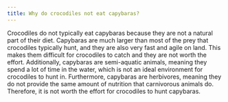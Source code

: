 ```yaml
---
title: Why do crocodiles not eat capybaras?
---
```


Crocodiles do not typically eat capybaras because they are not a natural part of their diet. Capybaras are much larger than most of the prey that crocodiles typically hunt, and they are also very fast and agile on land. This makes them difficult for crocodiles to catch and they are not worth the effort. Additionally, capybaras are semi-aquatic animals, meaning they spend a lot of time in the water, which is not an ideal environment for crocodiles to hunt in. Furthermore, capybaras are herbivores, meaning they do not provide the same amount of nutrition that carnivorous animals do. Therefore, it is not worth the effort for crocodiles to hunt capybaras.